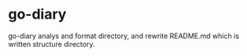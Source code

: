 # go-diary
go-diary analys and format directory, and rewrite README.md which is written structure directory.
